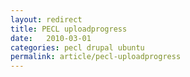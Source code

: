 ```yaml
---
layout: redirect
title: PECL uploadprogress
date:   2010-03-01
categories: pecl drupal ubuntu
permalink: article/pecl-uploadprogress
---
```

